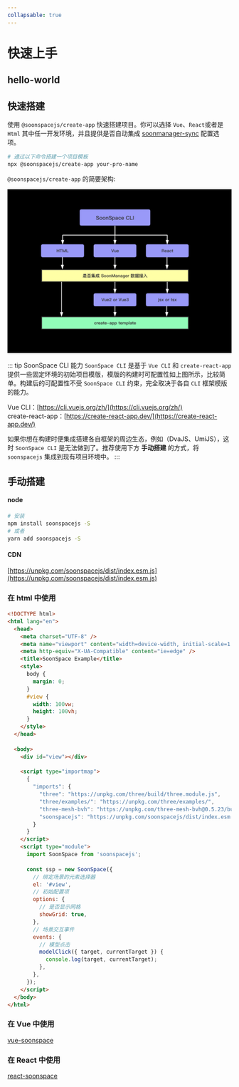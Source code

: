 ```yaml
---
collapsable: true
---
```


# 快速上手

## hello-world

<Docs-Iframe src="start/helloWorld.html" />

## 快速搭建

使用 `@soonspacejs/create-app` 快速搭建项目。你可以选择 `Vue`、`React`或者是 `Html` 其中任一开发环境，并且提供是否自动集成 [soonmanager-sync](../plugin/soonmanager-sync.html) 配置选项。

```sh
# 通过以下命令搭建一个项目模板
npx @soonspacejs/create-app your-pro-name
```

`@soonspacejs/create-app` 的简要架构:

![create-app](./img/create-app.jpg)

::: tip SoonSpace CLI 能力
`SoonSpace CLI` 是基于 `Vue CLI` 和 `create-react-app` 提供一些固定环境的初始项目模版，模版的构建时可配置性如上图所示，比较简单。构建后的可配置性不受 `SoonSpace CLI` 约束，完全取决于各自 `CLI` 框架模版的能力。
<br>

Vue CLI：[https://cli.vuejs.org/zh/](https://cli.vuejs.org/zh/)
<br>
create-react-app：[https://create-react-app.dev/](https://create-react-app.dev/)
<br>

如果你想在构建时便集成搭建各自框架的周边生态，例如（DvaJS、UmiJS），这时 `SoonSpace CLI` 是无法做到了。推荐使用下方 **手动搭建** 的方式，将 `soonspacejs` 集成到现有项目环境中。
:::

## 手动搭建

#### node

```bash
# 安装
npm install soonspacejs -S
# 或者
yarn add soonspacejs -S
```

#### CDN

[https://unpkg.com/soonspacejs/dist/index.esm.js](https://unpkg.com/soonspacejs/dist/index.esm.js)

### 在 html 中使用

```html
<!DOCTYPE html>
<html lang="en">
  <head>
    <meta charset="UTF-8" />
    <meta name="viewport" content="width=device-width, initial-scale=1.0" />
    <meta http-equiv="X-UA-Compatible" content="ie=edge" />
    <title>SoonSpace Example</title>
    <style>
      body {
        margin: 0;
      }
      #view {
        width: 100vw;
        height: 100vh;
      }
    </style>
  </head>

  <body>
    <div id="view"></div>

    <script type="importmap">
      {
        "imports": {
          "three": "https://unpkg.com/three/build/three.module.js",
          "three/examples/": "https://unpkg.com/three/examples/",
          "three-mesh-bvh": "https://unpkg.com/three-mesh-bvh@0.5.23/build/index.module.js",
          "soonspacejs": "https://unpkg.com/soonspacejs/dist/index.esm.js"
        }
      }
    </script>
    <script type="module">
      import SoonSpace from 'soonspacejs';

      const ssp = new SoonSpace({
        // 绑定场景的元素选择器
        el: '#view',
        // 初始配置项
        options: {
          // 是否显示网格
          showGrid: true,
        },
        // 场景交互事件
        events: {
          // 模型点击
          modelClick({ target, currentTarget }) {
            console.log(target, currentTarget);
          },
        },
      });
    </script>
  </body>
</html>
```

### 在 Vue 中使用

[vue-soonspace](../plugin/vue-soonspace.html)

### 在 React 中使用

[react-soonspace](../plugin/react-soonspace.html)
